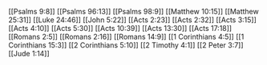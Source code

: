[[Psalms 9:8]]
[[Psalms 96:13]]
[[Psalms 98:9]]
[[Matthew 10:15]]
[[Matthew 25:31]]
[[Luke 24:46]]
[[John 5:22]]
[[Acts 2:23]]
[[Acts 2:32]]
[[Acts 3:15]]
[[Acts 4:10]]
[[Acts 5:30]]
[[Acts 10:39]]
[[Acts 13:30]]
[[Acts 17:18]]
[[Romans 2:5]]
[[Romans 2:16]]
[[Romans 14:9]]
[[1 Corinthians 4:5]]
[[1 Corinthians 15:3]]
[[2 Corinthians 5:10]]
[[2 Timothy 4:1]]
[[2 Peter 3:7]]
[[Jude 1:14]]
